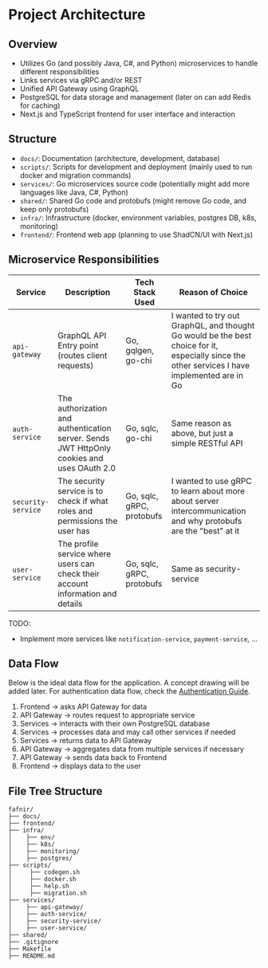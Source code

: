 # Project Architecture

## Overview
- Utilizes Go (and possibly Java, C#, and Python) microservices to handle different responsibilities
- Links services via gRPC and/or REST
- Unified API Gateway using GraphQL
- PostgreSQL for data storage and management (later on can add Redis for caching)
- Next.js and TypeScript frontend for user interface and interaction

## Structure
- `docs/`: Documentation (architecture, development, database)
- `scripts/`: Scripts for development and deployment (mainly used to run docker and migration commands)
- `services/`: Go microservices source code (potentially might add more languages like Java, C#, Python)
- `shared/`: Shared Go code and protobufs (might remove Go code, and keep only protobufs)
- `infra/`: Infrastructure (docker, environment variables, postgres DB, k8s, monitoring)
- `frontend/`: Frontend web app (planning to use ShadCN/UI with Next.js)

## Microservice Responsibilities
| Service            | Description                                                                                | Tech Stack Used           | Reason of Choice                                                                                                                              |
|--------------------|--------------------------------------------------------------------------------------------|---------------------------|-----------------------------------------------------------------------------------------------------------------------------------------------|
| `api-gateway`      | GraphQL API Entry point (routes client requests)                                           | Go, gqlgen, go-chi        | I wanted to try out GraphQL, and thought Go would be the best choice for it, especially since the other services I have implemented are in Go |
| `auth-service`     | The authorization and authentication server. Sends JWT HttpOnly cookies and uses OAuth 2.0 | Go, sqlc, go-chi          | Same reason as above, but just a simple RESTful API                                                                                           |
| `security-service` | The security service is to check if what roles and permissions the user has                | Go, sqlc, gRPC, protobufs | I wanted to use gRPC to learn about more about server intercommunication and why protobufs are the "best" at it                               |
| `user-service`     | The profile service where users can check their account information and details            | Go, sqlc, gRPC, protobufs | Same as security-service                                                                                                                      |

TODO:
- Implement more services like `notification-service`, `payment-service`, ...

## Data Flow
Below is the ideal data flow for the application. A concept drawing will be added later. For authentication data flow, check the [Authentication Guide](./authentication.md).
1. Frontend → asks API Gateway for data
2. API Gateway → routes request to appropriate service
3. Services → interacts with their own PostgreSQL database
4. Services → processes data and may call other services if needed
5. Services → returns data to API Gateway
6. API Gateway → aggregates data from multiple services if necessary
7. API Gateway → sends data back to Frontend
8. Frontend → displays data to the user

## File Tree Structure
```plaintext
fafnir/
├── docs/
├── frontend/
├── infra/              
│    ├── env/              
│    ├── k8s/              
│    ├── monitoring/       
│    ├── postgres/
├── scripts/
│     ├── codegen.sh
│     ├── docker.sh
│     ├── help.sh
│     ├── migration.sh 
├── services/
│    ├── api-gateway/      
│    ├── auth-service/
│    ├── security-service/     
│    ├── user-service/     
├── shared/
├── .gitignore
├── Makefile          
├── README.md             
```